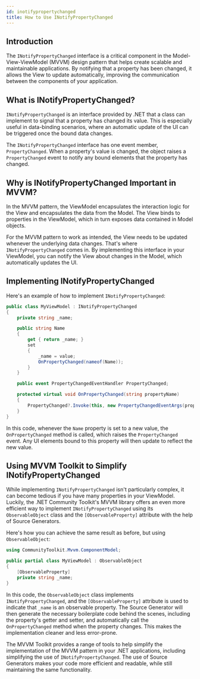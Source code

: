 ```yaml
---
id: inotifypropertychanged
title: How to Use INotifyPropertyChanged
---
```


## Introduction
The `INotifyPropertyChanged` interface is a critical component in the Model-View-ViewModel (MVVM) design pattern that 
helps create scalable and maintainable applications. By notifying that a property has been changed, it allows the View 
to update automatically, improving the communication between the components of your application.

## What is INotifyPropertyChanged?

`INotifyPropertyChanged` is an interface provided by .NET that a class can implement to signal that a property has 
changed its value. This is especially useful in data-binding scenarios, where an automatic update of the UI can be 
triggered once the bound data changes.

The `INotifyPropertyChanged` interface has one event member, `PropertyChanged`. When a property's value is changed, the 
object raises a `PropertyChanged` event to notify any bound elements that the property has changed.

## Why is INotifyPropertyChanged Important in MVVM?
In the MVVM pattern, the ViewModel encapsulates the interaction logic for the View and encapsulates the data from the 
Model. The View binds to properties in the ViewModel, which in turn exposes data contained in Model objects.

For the MVVM pattern to work as intended, the View needs to be updated whenever the underlying data changes. That's 
where `INotifyPropertyChanged` comes in. By implementing this interface in your ViewModel, you can notify the View 
about changes in the Model, which automatically updates the UI.

## Implementing INotifyPropertyChanged
Here's an example of how to implement `INotifyPropertyChanged`:

```csharp
public class MyViewModel : INotifyPropertyChanged
{
    private string _name;

    public string Name
    {
        get { return _name; }
        set
        {
            _name = value;
            OnPropertyChanged(nameof(Name));
        }
    }

    public event PropertyChangedEventHandler PropertyChanged;

    protected virtual void OnPropertyChanged(string propertyName)
    {
        PropertyChanged?.Invoke(this, new PropertyChangedEventArgs(propertyName));
    }
}
```

In this code, whenever the `Name` property is set to a new value, the `OnPropertyChanged` method is called, which 
raises the `PropertyChanged` event. Any UI elements bound to this property will then update to reflect the new value.

## Using MVVM Toolkit to Simplify INotifyPropertyChanged
While implementing `INotifyPropertyChanged` isn't particularly complex, it can become tedious if you have many 
properties in your ViewModel. Luckily, the .NET Community Toolkit's MVVM library offers an even more efficient way to 
implement `INotifyPropertyChanged` using its `ObservableObject` class and the `[ObservableProperty]` attribute with 
the help of Source Generators.

Here's how you can achieve the same result as before, but using `ObservableObject`:

```csharp
using CommunityToolkit.Mvvm.ComponentModel;

public partial class MyViewModel : ObservableObject
{
    [ObservableProperty]
    private string _name;
}
```

In this code, the `ObservableObject` class implements `INotifyPropertyChanged`, and the `[ObservableProperty]` attribute 
is used to indicate that `_name` is an observable property. The Source Generator will then generate the necessary 
boilerplate code behind the scenes, including the property's getter and setter, and automatically call the 
`OnPropertyChanged` method when the property changes. This makes the implementation cleaner and less error-prone.

The MVVM Toolkit provides a range of tools to help simplify the implementation of the MVVM pattern in your .NET 
applications, including simplifying the use of `INotifyPropertyChanged`. The use of Source Generators makes your code 
more efficient and readable, while still maintaining the same functionality.
